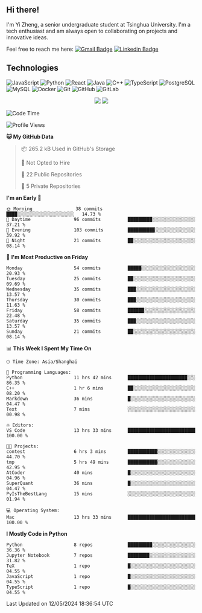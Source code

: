 ## Hi there!

I'm Yi Zheng, a senior undergraduate student at Tsinghua University. I'm a tech enthusiast and am always open to collaborating on projects and innovative ideas.

Feel free to reach me here: [![Gmail Badge](https://img.shields.io/badge/-zhengyi20thu@gmail.com-c14438?style=flat-square&logo=Gmail&logoColor=white&link=mailto:zhengyi20thu@gmail.com)](mailto:zhengyi20thu@gmail.com)
[![Linkedin Badge](https://img.shields.io/badge/-yizheng20-blue?style=flat-square&logo=Linkedin&logoColor=white&link=https://www.linkedin.com/in/yizheng20/)](https://www.linkedin.com/in/yi-zheng-mfe/)

## Technologies

![JavaScript](https://img.shields.io/badge/-JavaScript-black?style=flat-square&logo=javascript)
![Python](https://img.shields.io/badge/-Python-black?style=flat-square&logo=Python)
![React](https://img.shields.io/badge/-React-black?style=flat-square&logo=react)
![Java](https://img.shields.io/badge/-java-E34A86?style=flat-square&logo=java)
![C++](https://img.shields.io/badge/-C++-00599C?style=flat-square&logo=c)
![TypeScript](https://img.shields.io/badge/-TypeScript-007ACC?style=flat-square&logo=typescript)
![PostgreSQL](https://img.shields.io/badge/-PostgreSQL-336791?style=flat-square&logo=postgresql)
![MySQL](https://img.shields.io/badge/-MySQL-black?style=flat-square&logo=mysql)
![Docker](https://img.shields.io/badge/-Docker-black?style=flat-square&logo=docker)
![Git](https://img.shields.io/badge/-Git-black?style=flat-square&logo=git)
![GitHub](https://img.shields.io/badge/-GitHub-181717?style=flat-square&logo=github)
![GitLab](https://img.shields.io/badge/-GitLab-FCA121?style=flat-square&logo=gitlab)

<p align="center">
    <img src = "https://github-readme-stats.vercel.app/api?username=Zheng-Yi-git&show_icons=true&theme=yeblu&hide_border=true&count_private=true">
    <img src = "https://github-readme-stats.vercel.app/api/top-langs/?username=Zheng-Yi-git&hide=html,css&theme=yeblu&layout=compact&hide_border=true&count_private=true&langs_count=8">
</p>

<!--START_SECTION:waka-->
![Code Time](http://img.shields.io/badge/Code%20Time-973%20hrs%2015%20mins-blue)

![Profile Views](http://img.shields.io/badge/Profile%20Views-44-blue)

**🐱 My GitHub Data** 

> 📦 265.2 kB Used in GitHub's Storage 
 > 
> 🚫 Not Opted to Hire
 > 
> 📜 22 Public Repositories 
 > 
> 🔑 5 Private Repositories 
 > 
**I'm an Early 🐤** 

```text
🌞 Morning                38 commits          ████░░░░░░░░░░░░░░░░░░░░░   14.73 % 
🌆 Daytime                96 commits          █████████░░░░░░░░░░░░░░░░   37.21 % 
🌃 Evening                103 commits         ██████████░░░░░░░░░░░░░░░   39.92 % 
🌙 Night                  21 commits          ██░░░░░░░░░░░░░░░░░░░░░░░   08.14 % 
```
📅 **I'm Most Productive on Friday** 

```text
Monday                   54 commits          █████░░░░░░░░░░░░░░░░░░░░   20.93 % 
Tuesday                  25 commits          ██░░░░░░░░░░░░░░░░░░░░░░░   09.69 % 
Wednesday                35 commits          ███░░░░░░░░░░░░░░░░░░░░░░   13.57 % 
Thursday                 30 commits          ███░░░░░░░░░░░░░░░░░░░░░░   11.63 % 
Friday                   58 commits          ██████░░░░░░░░░░░░░░░░░░░   22.48 % 
Saturday                 35 commits          ███░░░░░░░░░░░░░░░░░░░░░░   13.57 % 
Sunday                   21 commits          ██░░░░░░░░░░░░░░░░░░░░░░░   08.14 % 
```


📊 **This Week I Spent My Time On** 

```text
🕑︎ Time Zone: Asia/Shanghai

💬 Programming Languages: 
Python                   11 hrs 42 mins      ██████████████████████░░░   86.35 % 
C++                      1 hr 6 mins         ██░░░░░░░░░░░░░░░░░░░░░░░   08.20 % 
Markdown                 36 mins             █░░░░░░░░░░░░░░░░░░░░░░░░   04.47 % 
Text                     7 mins              ░░░░░░░░░░░░░░░░░░░░░░░░░   00.98 % 

🔥 Editors: 
VS Code                  13 hrs 33 mins      █████████████████████████   100.00 % 

🐱‍💻 Projects: 
contest                  6 hrs 3 mins        ███████████░░░░░░░░░░░░░░   44.70 % 
tmp                      5 hrs 49 mins       ███████████░░░░░░░░░░░░░░   42.95 % 
AtCoder                  40 mins             █░░░░░░░░░░░░░░░░░░░░░░░░   04.96 % 
SuperQuant               36 mins             █░░░░░░░░░░░░░░░░░░░░░░░░   04.47 % 
PyIsTheBestLang          15 mins             ░░░░░░░░░░░░░░░░░░░░░░░░░   01.94 % 

💻 Operating System: 
Mac                      13 hrs 33 mins      █████████████████████████   100.00 % 
```

**I Mostly Code in Python** 

```text
Python                   8 repos             █████████░░░░░░░░░░░░░░░░   36.36 % 
Jupyter Notebook         7 repos             ████████░░░░░░░░░░░░░░░░░   31.82 % 
TeX                      1 repo              █░░░░░░░░░░░░░░░░░░░░░░░░   04.55 % 
JavaScript               1 repo              █░░░░░░░░░░░░░░░░░░░░░░░░   04.55 % 
TypeScript               1 repo              █░░░░░░░░░░░░░░░░░░░░░░░░   04.55 % 
```




 Last Updated on 12/05/2024 18:36:54 UTC
<!--END_SECTION:waka-->

